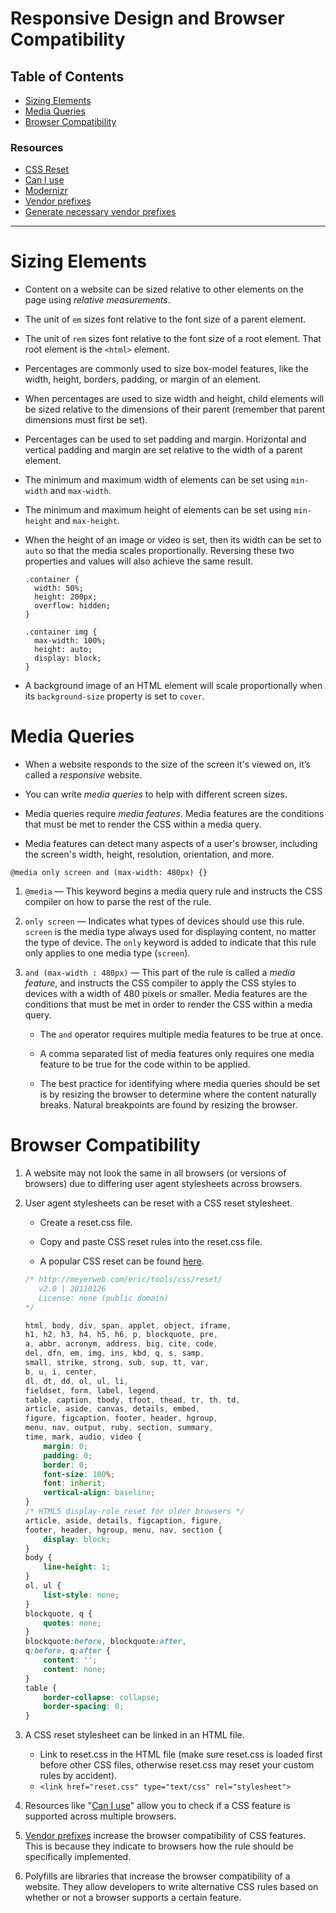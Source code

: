 # Responsive Design and Browser Compatibility

## Table of Contents

- [Sizing Elements](#sizing-elements)
- [Media Queries](#media-queries)
- [Browser Compatibility](#browser-compatibility)

### Resources

- [CSS Reset](http://meyerweb.com/eric/tools/css/reset)
- [Can I use](http://caniuse.com)
- [Modernizr](https://modernizr.com)
- [Vendor prefixes](https://developer.mozilla.org/en-US/docs/Glossary/Vendor_Prefix)
- [Generate necessary vendor prefixes](http://pleeease.io/play)

---

# Sizing Elements

- Content on a website can be sized relative to other elements on the page using _relative measurements_.

- The unit of `em` sizes font relative to the font size of a parent element.

- The unit of `rem` sizes font relative to the font size of a root element. That root element is the `<html>` element.

- Percentages are commonly used to size box-model features, like the width, height, borders, padding, or margin of an element.

- When percentages are used to size width and height, child elements will be sized relative to the dimensions of their parent (remember that parent dimensions must first be set).

- Percentages can be used to set padding and margin. Horizontal and vertical padding and margin are set relative to the width of a parent element.

- The minimum and maximum width of elements can be set using `min-width` and `max-width`.

- The minimum and maximum height of elements can be set using `min-height` and `max-height`.

- When the height of an image or video is set, then its width can be set to `auto` so that the media scales proportionally. Reversing these two properties and values will also achieve the same result.

      .container {
        width: 50%;
        height: 200px;
        overflow: hidden;
      }

      .container img {
        max-width: 100%;
        height: auto;
        display: block;
      }

- A background image of an HTML element will scale proportionally when its `background-size` property is set to `cover`.

# Media Queries

- When a website responds to the size of the screen it's viewed on, it’s called a _responsive_ website.

- You can write _media queries_ to help with different screen sizes.

- Media queries require _media features_. Media features are the conditions that must be met to render the CSS within a media query.

- Media features can detect many aspects of a user's browser, including the screen's width, height, resolution, orientation, and more.

`@media only screen and (max-width: 480px) {}`

1. `@media` — This keyword begins a media query rule and instructs the CSS compiler on how to parse the rest of the rule.

2. `only screen` — Indicates what types of devices should use this rule. `screen` is the media type always used for displaying content, no matter the type of device. The `only` keyword is added to indicate that this rule only applies to one media type (`screen`).

3. `and (max-width : 480px)` — This part of the rule is called a _media feature_, and instructs the CSS compiler to apply the CSS styles to devices with a width of 480 pixels or smaller. Media features are the conditions that must be met in order to render the CSS within a media query.

    - The `and` operator requires multiple media features to be true at once.

    - A comma separated list of media features only requires one media feature to be true for the code within to be applied.

    - The best practice for identifying where media queries should be set is by resizing the browser to determine where the content naturally breaks. Natural breakpoints are found by resizing the browser.

# Browser Compatibility

1. A website may not look the same in all browsers (or versions of browsers) due to differing user agent stylesheets across browsers.

2. User agent stylesheets can be reset with a CSS reset stylesheet.

    - Create a reset.css file.

    - Copy and paste CSS reset rules into the reset.css file.

    - A popular CSS reset can be found [here](http://meyerweb.com/eric/tools/css/reset/).

    ```css
    /* http://meyerweb.com/eric/tools/css/reset/
       v2.0 | 20110126
       License: none (public domain)
    */

    html, body, div, span, applet, object, iframe,
    h1, h2, h3, h4, h5, h6, p, blockquote, pre,
    a, abbr, acronym, address, big, cite, code,
    del, dfn, em, img, ins, kbd, q, s, samp,
    small, strike, strong, sub, sup, tt, var,
    b, u, i, center,
    dl, dt, dd, ol, ul, li,
    fieldset, form, label, legend,
    table, caption, tbody, tfoot, thead, tr, th, td,
    article, aside, canvas, details, embed,
    figure, figcaption, footer, header, hgroup,
    menu, nav, output, ruby, section, summary,
    time, mark, audio, video {
    	margin: 0;
    	padding: 0;
    	border: 0;
    	font-size: 100%;
    	font: inherit;
    	vertical-align: baseline;
    }
    /* HTML5 display-role reset for older browsers */
    article, aside, details, figcaption, figure,
    footer, header, hgroup, menu, nav, section {
    	display: block;
    }
    body {
    	line-height: 1;
    }
    ol, ul {
    	list-style: none;
    }
    blockquote, q {
    	quotes: none;
    }
    blockquote:before, blockquote:after,
    q:before, q:after {
    	content: '';
    	content: none;
    }
    table {
    	border-collapse: collapse;
    	border-spacing: 0;
    }
    ```

3. A CSS reset stylesheet can be linked in an HTML file.

    - Link to reset.css in the HTML file (make sure reset.css is loaded first before other CSS files, otherwise reset.css may reset your custom rules by accident).
    - `<link href="reset.css" type="text/css" rel="stylesheet">`

4. Resources like "[Can I use](http://caniuse.com)" allow you to check if a CSS feature is supported across multiple browsers.

5. [Vendor prefixes](https://developer.mozilla.org/en-US/docs/Glossary/Vendor_Prefix) increase the browser compatibility of CSS features. This is because they indicate to browsers how the rule should be specifically implemented.

6. Polyfills are libraries that increase the browser compatibility of a website. They allow developers to write alternative CSS rules based on whether or not a browser supports a certain feature.
